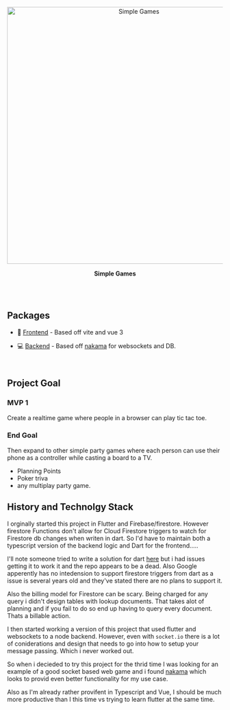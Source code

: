 <p align='center'>
  <img src='https://images.unsplash.com/photo-1611996575749-79a3a250f948?ixlib=rb-1.2.1&ixid=MnwxMjA3fDB8MHxwaG90by1wYWdlfHx8fGVufDB8fHx8&auto=format&fit=crop&w=1470&q=80' alt='Simple Games' width='600'/>
</p>


<p align='center'>
  <b>Simple Games</b><br>
</p>

<br>
<!--
<p align='center'>
<a href="https://vitesse.netlify.app/">Live Demo</a>
</p>
-->
<br>

## Packages

- 🎨 [Frontend](./packages/frontend) - Based off vite and vue 3

- 💻 [Backend](./packages/backend) - Based off [nakama](https://github.com/heroiclabs/nakama/) for websockets and DB.


<br>


## Project Goal


### MVP 1
Create a realtime game where people in a browser can play tic tac toe.


### End Goal
Then expand to other simple party games where each person can use their phone as a controller while casting a board to a TV.

- Planning Points
- Poker triva
- any multiplay party game.




## History and Technolgy Stack

I orginally started this project in Flutter and Firebase/firestore.  However firestore Functions don't allow for Cloud Firestore triggers to watch for Firestore db changes when writen in dart. So I'd have to maintain both a typescript version of the backend logic and Dart for the frontend.....

I'll note someone tried to write a solution for dart [here](https://github.com/pulyaevskiy/firebase-functions-interop) but i had issues getting it to work it and the repo appears to be a dead. Also Google apperently has no intedension to support firestore triggers from dart as a issue is several years old and they've stated there are no plans to support it. 

Also the billing model for Firestore can be scary. Being charged for any query i didn't design tables with lookup documents. That takes alot of planning and if you fail to do so end up having to query every document. Thats a billable action.

I then started working a version of this project that used flutter and websockets to a node backend.  However, even with `socket.io` there is a lot of coniderations and design that needs to go into how to setup your message passing. Which i never worked out. 

So when i decieded to try this project for the thrid time I was looking for an example of a good socket based web game and i found [nakama](https://github.com/heroiclabs/nakama/) which looks to provid even better functionality for my use case.

Also as I'm already rather provifent in Typescript and Vue, I should be much more productive than I this time vs trying to learn flutter at the same time. 






